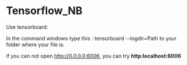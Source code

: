 # Tensorflow_NB
Use tensorboard:

In the command windows type this : tensorboard --logdir=Path to your folder where your file is.

if you can not open http://0.0.0.0:6006, you can try   **http:localhost:6006**
